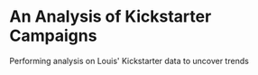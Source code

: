 # An Analysis of Kickstarter Campaigns
Performing analysis on Louis' Kickstarter data to uncover trends
